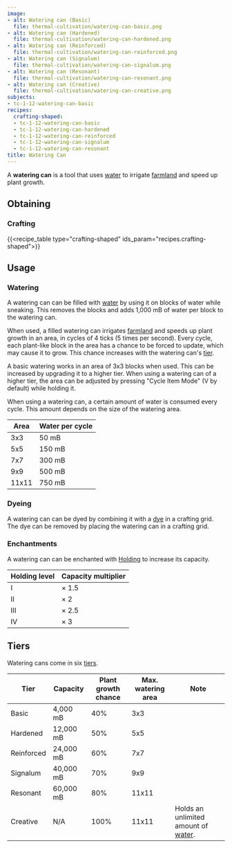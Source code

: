 ```yaml
---
image:
- alt: Watering can (Basic)
  file: thermal-cultivation/watering-can-basic.png
- alt: Watering can (Hardened)
  file: thermal-cultivation/watering-can-hardened.png
- alt: Watering can (Reinforced)
  file: thermal-cultivation/watering-can-reinforced.png
- alt: Watering can (Signalum)
  file: thermal-cultivation/watering-can-signalum.png
- alt: Watering can (Resonant)
  file: thermal-cultivation/watering-can-resonant.png
- alt: Watering can (Creative)
  file: thermal-cultivation/watering-can-creative.png
subjects:
- tc-1-12-watering-can-basic
recipes:
  crafting-shaped:
  - tc-1-12-watering-can-basic
  - tc-1-12-watering-can-hardened
  - tc-1-12-watering-can-reinforced
  - tc-1-12-watering-can-signalum
  - tc-1-12-watering-can-resonant
title: Watering Can
---
```


A **watering can** is a tool that uses
[water](https://minecraft.gamepedia.com/Water) to irrigate
[farmland](https://minecraft.gamepedia.com/Farmland) and speed up plant growth.


Obtaining
---------

### Crafting
{{<recipe_table type="crafting-shaped" ids_param="recipes.crafting-shaped">}}


Usage
-----

### Watering
A watering can can be filled with [water](https://minecraft.gamepedia.com/Water)
by using it on blocks of water while sneaking. This removes the blocks and adds
1,000 mB of water per block to the watering can.

When used, a filled watering can irrigates
[farmland](https://minecraft.gamepedia.com/Farmland) and speeds up plant growth
in an area, in cycles of 4 ticks (5 times per second). Every cycle, each
plant-like block in the area has a chance to be forced to update, which may
cause it to grow. This chance increases with the watering can's [tier](#tiers).

A basic watering works in an area of 3x3 blocks when used. This can be increased
by upgrading it to a higher tier. When using a watering can of a higher tier,
the area can be adjusted by pressing "Cycle Item Mode" (V by default) while
holding it.

When using a watering can, a certain amount of water is consumed every cycle.
This amount depends on the size of the watering area.

| Area | Water per cycle |
|---|---|
| 3x3 | 50 mB |
| 5x5 | 150 mB |
| 7x7 | 300 mB |
| 9x9 | 500 mB |
| 11x11 | 750 mB |


### Dyeing
A watering can can be dyed by combining it with a
[dye](https://minecraft.gamepedia.com/Dye) in a crafting grid. The dye can be
removed by placing the watering can in a crafting grid.

### Enchantments
A watering can can be enchanted with [Holding](../../cofh-core/holding/) to
increase its capacity.

| Holding level | Capacity multiplier |
|---|---|
| I | × 1.5 |
| II | × 2 |
| III | × 2.5 |
| IV | × 3 |



Tiers
-----

Watering cans come in six [tiers](../../thermal-foundation/tiers/).

| Tier | Capacity | Plant growth chance | Max. watering area | Note |
|---|---|---|---|---|
| Basic | 4,000 mB | 40% | 3x3 |
| Hardened | 12,000 mB | 50% | 5x5 |
| Reinforced | 24,000 mB | 60% | 7x7 |
| Signalum | 40,000 mB | 70% | 9x9 |
| Resonant | 60,000 mB | 80% | 11x11 |
| Creative | N/A | 100% | 11x11 | Holds an unlimited amount of [water](https://minecraft.gamepedia.com/Water). |

